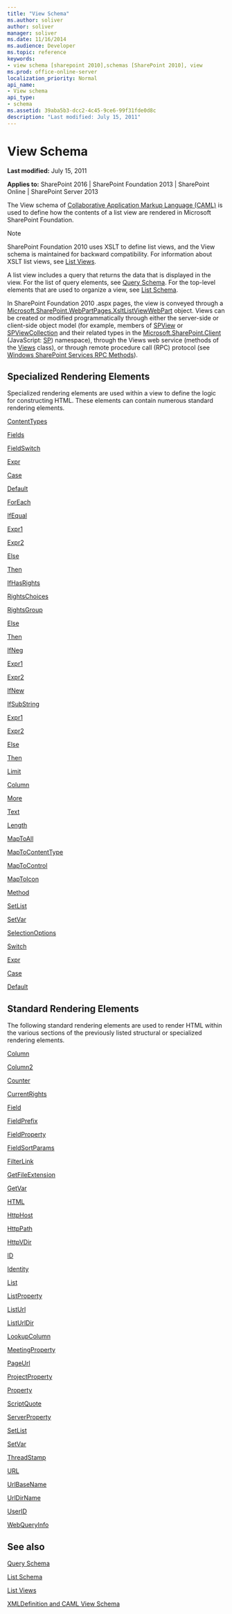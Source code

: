 ```yaml
---
title: "View Schema"
ms.author: soliver
author: soliver
manager: soliver
ms.date: 11/16/2014
ms.audience: Developer
ms.topic: reference
keywords:
- view schema [sharepoint 2010],schemas [SharePoint 2010], view
ms.prod: office-online-server
localization_priority: Normal
api_name:
- View schema
api_type:
- schema
ms.assetid: 39aba5b3-dcc2-4c45-9ce6-99f31fde0d8c
description: "Last modified: July 15, 2011"
---
```


# View Schema

 **Last modified:** July 15, 2011 
  
 **Applies to:** SharePoint 2016 | SharePoint Foundation 2013 | SharePoint Online | SharePoint Server 2013
  
The View schema of [Collaborative Application Markup Language (CAML)](../../collaborative-application-markup-language-caml-schemas/introduction-to-collaborative-application-markup-language-caml.md) is used to define how the contents of a list view are rendered in Microsoft SharePoint Foundation. 
  
> [!NOTE]
> SharePoint Foundation 2010 uses XSLT to define list views, and the View schema is maintained for backward compatibility. For information about XSLT list views, see [List Views](http://msdn.microsoft.com/library/43e6ba7e-eddb-418a-a570-c0815016fc17%28Office.15%29.aspx). 
  
A list view includes a query that returns the data that is displayed in the view. For the list of query elements, see [Query Schema](../../collaborative-application-markup-language-caml-schemas/query-schema/query-schema.md). For the top-level elements that are used to organize a view, see [List Schema](../../collaborative-application-markup-language-caml-schemas/list-schema/list-schema.md).
  
In SharePoint Foundation 2010 .aspx pages, the view is conveyed through a [Microsoft.SharePoint.WebPartPages.XsltListViewWebPart](https://msdn.microsoft.com/library/Microsoft.SharePoint.WebPartPages.XsltListViewWebPart.aspx) object. Views can be created or modified programmatically through either the server-side or client-side object model (for example, members of [SPView](https://msdn.microsoft.com/library/Microsoft.SharePoint.SPView.aspx) or [SPViewCollection](https://msdn.microsoft.com/library/Microsoft.SharePoint.SPViewCollection.aspx) and their related types in the [Microsoft.SharePoint.Client](https://msdn.microsoft.com/library/Microsoft.SharePoint.Client.aspx) (JavaScript: [SP](http://msdn.microsoft.com/library/e3694767-6f32-f98c-37af-4282f2815c02%28Office.15%29.aspx)) namespace), through the Views web service (methods of the [Views](https://msdn.microsoft.com/library/websvcViews.Views.aspx) class), or through remote procedure call (RPC) protocol (see [Windows SharePoint Services RPC Methods](http://msdn.microsoft.com/library/fb791985-a9e4-4c94-b94a-1b3c7f00457a%28Office.15%29.aspx)).
  
## Specialized Rendering Elements

Specialized rendering elements are used within a view to define the logic for constructing HTML. These elements can contain numerous standard rendering elements.
  
[ContentTypes](contenttypes-element-view.md)
  
[Fields](fields-element-view.md)
  
[FieldSwitch](fieldswitch-element-view.md)
  
[Expr](expr-element-view.md)
  
[Case](case-element-view.md)
  
[Default](default-element-view.md)
  
[ForEach](foreach-element-view.md)
  
[IfEqual](ifequal-element-view.md)
  
[Expr1](expr1-element-view.md)
  
[Expr2](expr2-element-view.md)
  
[Else](else-element-view.md)
  
[Then](then-element-view.md)
  
[IfHasRights](ifhasrights-element-view.md)
  
[RightsChoices](rightschoices-element-view.md)
  
[RightsGroup](rightsgroup-element-view.md)
  
[Else](else-element-view.md)
  
[Then](then-element-view.md)
  
[IfNeg](ifneg-element-view.md)
  
[Expr1](expr1-element-view.md)
  
[Expr2](expr2-element-view.md)
  
[IfNew](ifnew-element-view.md)
  
[IfSubString](ifsubstring-element-view.md)
  
[Expr1](expr1-element-view.md)
  
[Expr2](expr2-element-view.md)
  
[Else](else-element-view.md)
  
[Then](then-element-view.md)
  
[Limit](limit-element-view.md)
  
[Column](column-element-view.md)
  
[More](more-element-view.md)
  
[Text](text-element-view.md)
  
[Length](length-element-view.md)
  
[MapToAll](maptoall-element-view.md)
  
[MapToContentType](maptocontenttype-element-view.md)
  
[MapToControl](maptocontrol-element-view.md)
  
[MapToIcon](maptoicon-element-view.md)
  
[Method](method-element-view.md)
  
[SetList](setlist-element-view.md)
  
[SetVar](setvar-element-view.md)
  
[SelectionOptions](selectionoptions-element-view.md)
  
[Switch](switch-element-view.md)
  
[Expr](expr-element-view.md)
  
[Case](case-element-view.md)
  
[Default](default-element-view.md)
  
## Standard Rendering Elements

The following standard rendering elements are used to render HTML within the various sections of the previously listed structural or specialized rendering elements.
  
[Column](column-element-view.md)
  
[Column2](column2-element-view.md)
  
[Counter](counter-element-view.md)
  
[CurrentRights](currentrights-element-view.md)
  
[Field](field-element-view.md)
  
[FieldPrefix](fieldprefix-element-view.md)
  
[FieldProperty](fieldproperty-element-view.md)
  
[FieldSortParams](fieldsortparams-element-view.md)
  
[FilterLink](filterlink-element-view.md)
  
[GetFileExtension](getfileextension-element-view.md)
  
[GetVar](getvar-element-view.md)
  
[HTML](html-element-view.md)
  
[HttpHost](httphost-element-view.md)
  
[HttpPath](httppath-element-view.md)
  
[HttpVDir](httpvdir-element-view.md)
  
[ID](id-element-view.md)
  
[Identity](identity-element-view.md)
  
[List](list-element-view.md)
  
[ListProperty](listproperty-element-view.md)
  
[ListUrl](listurl-element-view.md)
  
[ListUrlDir](listurldir-element-view.md)
  
[LookupColumn](lookupcolumn-element-view.md)
  
[MeetingProperty](meetingproperty-element-view.md)
  
[PageUrl](pageurl-element-view.md)
  
[ProjectProperty](projectproperty-element-view.md)
  
[Property](property-element-view.md)
  
[ScriptQuote](scriptquote-element-view.md)
  
[ServerProperty](serverproperty-element-view.md)
  
[SetList](setlist-element-view.md)
  
[SetVar](setvar-element-view.md)
  
[ThreadStamp](threadstamp-element-view.md)
  
[URL](url-element-view.md)
  
[UrlBaseName](urlbasename-element-view.md)
  
[UrlDirName](urldirname-element-view.md)
  
[UserID](userid-element-view.md)
  
[WebQueryInfo](webqueryinfo-element-view.md)
  
## See also



[Query Schema](../../collaborative-application-markup-language-caml-schemas/query-schema/query-schema.md)
  
[List Schema](../../collaborative-application-markup-language-caml-schemas/list-schema/list-schema.md)


[List Views](http://msdn.microsoft.com/library/43e6ba7e-eddb-418a-a570-c0815016fc17%28Office.15%29.aspx)
  
[XMLDefinition and CAML View Schema](http://msdn.microsoft.com/library/1845d203-4699-4b0e-a182-2d9998439922%28Office.15%29.aspx)

